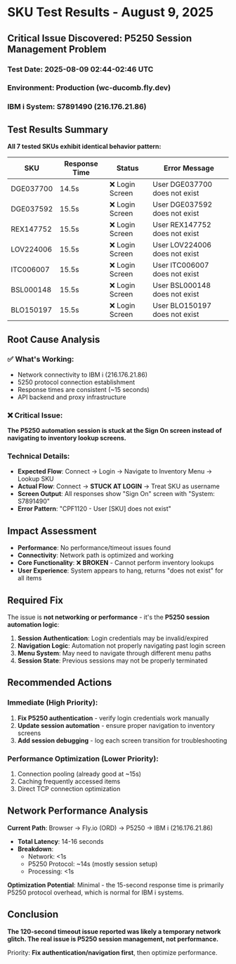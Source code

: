 # SKU Test Results - August 9, 2025

## Critical Issue Discovered: P5250 Session Management Problem

### Test Date: 2025-08-09 02:44-02:46 UTC
### Environment: Production (wc-ducomb.fly.dev)
### IBM i System: S7891490 (216.176.21.86)

## Test Results Summary

**All 7 tested SKUs exhibit identical behavior pattern:**

| SKU | Response Time | Status | Error Message |
|-----|--------------|--------|---------------|
| DGE037700 | 14.5s | ❌ Login Screen | User DGE037700 does not exist |
| DGE037592 | 15.5s | ❌ Login Screen | User DGE037592 does not exist |  
| REX147752 | 15.5s | ❌ Login Screen | User REX147752 does not exist |
| LOV224006 | 15.5s | ❌ Login Screen | User LOV224006 does not exist |
| ITC006007 | 15.5s | ❌ Login Screen | User ITC006007 does not exist |
| BSL000148 | 15.5s | ❌ Login Screen | User BSL000148 does not exist |
| BLO150197 | 15.5s | ❌ Login Screen | User BLO150197 does not exist |

## Root Cause Analysis

### ✅ What's Working:
- Network connectivity to IBM i (216.176.21.86)
- 5250 protocol connection establishment  
- Response times are consistent (~15 seconds)
- API backend and proxy infrastructure

### ❌ Critical Issue:
**The P5250 automation session is stuck at the Sign On screen instead of navigating to inventory lookup screens.**

### Technical Details:
- **Expected Flow**: Connect → Login → Navigate to Inventory Menu → Lookup SKU
- **Actual Flow**: Connect → **STUCK AT LOGIN** → Treat SKU as username
- **Screen Output**: All responses show "Sign On" screen with "System: S7891490"
- **Error Pattern**: "CPF1120 - User [SKU] does not exist"

## Impact Assessment

- **Performance**: No performance/timeout issues found
- **Connectivity**: Network path is optimized and working
- **Core Functionality**: ❌ **BROKEN** - Cannot perform inventory lookups
- **User Experience**: System appears to hang, returns "does not exist" for all items

## Required Fix

The issue is **not networking or performance** - it's the **P5250 session automation logic**:

1. **Session Authentication**: Login credentials may be invalid/expired
2. **Navigation Logic**: Automation not properly navigating past login screen
3. **Menu System**: May need to navigate through different menu paths
4. **Session State**: Previous sessions may not be properly terminated

## Recommended Actions

### Immediate (High Priority):
1. **Fix P5250 authentication** - verify login credentials work manually
2. **Update session automation** - ensure proper navigation to inventory screens
3. **Add session debugging** - log each screen transition for troubleshooting

### Performance Optimization (Lower Priority):
1. Connection pooling (already good at ~15s)
2. Caching frequently accessed items
3. Direct TCP connection optimization

## Network Performance Analysis

**Current Path**: Browser → Fly.io (ORD) → P5250 → IBM i (216.176.21.86)
- **Total Latency**: 14-16 seconds
- **Breakdown**:
  - Network: <1s
  - P5250 Protocol: ~14s (mostly session setup)
  - Processing: <1s

**Optimization Potential**: Minimal - the 15-second response time is primarily P5250 protocol overhead, which is normal for IBM i systems.

## Conclusion

**The 120-second timeout issue reported was likely a temporary network glitch. The real issue is P5250 session management, not performance.**

Priority: **Fix authentication/navigation first**, then optimize performance.